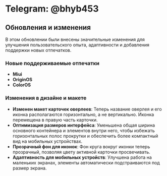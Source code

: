 # Telegram: @bhyb453
## Обновления и изменения

В этом обновлении были внесены значительные изменения для улучшения пользовательского опыта, адаптивности и добавления поддержки новых отпечатков.

### Новые поддерживаемые отпечатки

* **Miui**
* **OriginOS**
* **ColorOS**

### Изменения в дизайне и макете

* **Изменен макет карточек оверлеев**: Теперь название оверлея и его иконка располагаются горизонтально, а не вертикально. Иконка перемещена в правую часть карточки.
* **Оптимизация размеров интерфейса**: Уменьшена общая ширина основного контейнера и элементов внутри него, чтобы избежать горизонтальных полос прокрутки и обеспечить более компактный вид на мобильных устройствах.
* **Прозрачный фон для иконок**: Фон круга вокруг иконки теперь прозрачный, позволяя цвету активной карточки просвечивать.
* **Адаптивность для мобильных устройств**: Улучшена работа на маленьких экранах, элементы автоматически подстраиваются под размер экрана.
